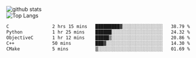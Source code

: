 ![github stats](https://github-readme-stats.vercel.app/api?username=AndreFerreira5&show_icons=true&theme=dark&count_private=true)
<br>
![Top Langs](https://github-readme-stats.vercel.app/api/top-langs/?username=AndreFerreira5&layout=compact&theme=dark)
<br>
<!--START_SECTION:waka-->

```txt
C                2 hrs 15 mins   █████████▓░░░░░░░░░░░░░░░   38.79 %
Python           1 hr 25 mins    ██████░░░░░░░░░░░░░░░░░░░   24.32 %
ObjectiveC       1 hr 12 mins    █████▒░░░░░░░░░░░░░░░░░░░   20.86 %
C++              50 mins         ███▓░░░░░░░░░░░░░░░░░░░░░   14.30 %
CMake            5 mins          ▒░░░░░░░░░░░░░░░░░░░░░░░░   01.69 %
```

<!--END_SECTION:waka-->
